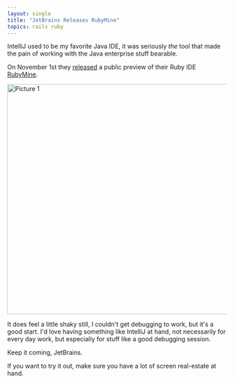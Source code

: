 ```yaml
---
layout: single
title: "JetBrains Releases RubyMine"
topics: rails ruby
---
```

IntelliJ used to be my favorite Java IDE, it was seriously _the_ tool that made the pain of working with the Java enterprise stuff bearable.

On November 1st they [released](http://blogs.jetbrains.com/ruby/2008/11/rubymine-new-ruby-and-rails-ide-from-jetbrains/) a public preview of their Ruby IDE [RubyMine](http://www.jetbrains.com/ruby/index.html).

<div class="thumbnail"><a href="http://skitch.com/mattie/4t5n/picture-1"><img src="http://img.skitch.com/20081103-1p7qd31fesctp7f9fcqrm3pxw9.jpg" alt="Picture 1" width="530"/></a></div>

It does feel a little shaky still, I couldn't get debugging to work, but it's a good start. I'd love having something like IntelliJ at hand, not necessarily for every day work, but especially for stuff like a good debugging session.

Keep it coming, JetBrains.

If you want to try it out, make sure you have a lot of screen real-estate at hand.